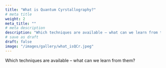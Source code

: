 ```yaml
---
title: "What is Quantum Cyrstallography?"
# meta title
weight: 2
meta_title: ""
# meta description
description: "Which techniques are available – what can we learn from them?"
# save as draft
draft: false
image: "/images/gallery/what_isQCr.jpeg"
---
```

Which techniques are available – what can we learn from them?